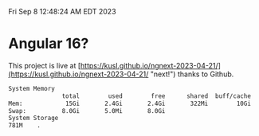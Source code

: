 Fri Sep  8 12:48:24 AM EDT 2023

# Angular 16?


This project is live at [https://kusl.github.io/ngnext-2023-04-21/](https://kusl.github.io/ngnext-2023-04-21/ "next!") thanks to Github.

```bash
System Memory
               total        used        free      shared  buff/cache   available
Mem:            15Gi       2.4Gi       2.4Gi       322Mi        10Gi        12Gi
Swap:          8.0Gi       5.0Mi       8.0Gi
System Storage
781M	.
```
```bash
